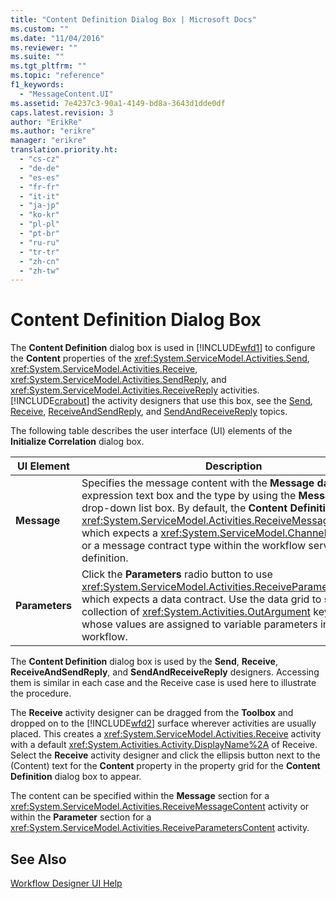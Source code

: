 ```yaml
---
title: "Content Definition Dialog Box | Microsoft Docs"
ms.custom: ""
ms.date: "11/04/2016"
ms.reviewer: ""
ms.suite: ""
ms.tgt_pltfrm: ""
ms.topic: "reference"
f1_keywords: 
  - "MessageContent.UI"
ms.assetid: 7e4237c3-90a1-4149-bd8a-3643d1dde0df
caps.latest.revision: 3
author: "ErikRe"
ms.author: "erikre"
manager: "erikre"
translation.priority.ht: 
  - "cs-cz"
  - "de-de"
  - "es-es"
  - "fr-fr"
  - "it-it"
  - "ja-jp"
  - "ko-kr"
  - "pl-pl"
  - "pt-br"
  - "ru-ru"
  - "tr-tr"
  - "zh-cn"
  - "zh-tw"
---
```

# Content Definition Dialog Box
The **Content Definition** dialog box is used in [!INCLUDE[wfd1](../workflow-designer/includes/wfd1_md.md)] to configure the **Content** properties of the <xref:System.ServiceModel.Activities.Send>, <xref:System.ServiceModel.Activities.Receive>, <xref:System.ServiceModel.Activities.SendReply>, and <xref:System.ServiceModel.Activities.ReceiveReply> activities. [!INCLUDE[crabout](../test/includes/crabout_md.md)] the activity designers that use this box, see the [Send](../workflow-designer/send-activity-designer.md), [Receive](../workflow-designer/receive-activity-designer.md), [ReceiveAndSendReply](../workflow-designer/receiveandsendreply-template-designer.md), and [SendAndReceiveReply](../workflow-designer/sendandreceivereply-template-designer.md) topics.  
  
 The following table describes the user interface (UI) elements of the **Initialize Correlation** dialog box.  
  
|UI Element|Description|  
|----------------|-----------------|  
|**Message**|Specifies the message content with the **Message data** expression text box and the type by using the **Message type** drop-down list box. By default, the **Content Definition** uses the <xref:System.ServiceModel.Activities.ReceiveMessageContent>, which expects a <xref:System.ServiceModel.Channels.Message> or a message contract type within the workflow service definition.|  
|**Parameters**|Click the **Parameters** radio button to use <xref:System.ServiceModel.Activities.ReceiveParametersContent>, which expects a data contract. Use the data grid to set a generic collection of <xref:System.Activities.OutArgument> key/value pairs whose values are assigned to variable parameters in the current workflow.|  
  
 The **Content Definition** dialog box is used by the **Send**, **Receive**, **ReceiveAndSendReply**, and **SendAndReceiveReply** designers. Accessing them is similar in each case and the Receive case is used here to illustrate the procedure.  
  
 The **Receive** activity designer can be dragged from the **Toolbox** and dropped on to the [!INCLUDE[wfd2](../workflow-designer/includes/wfd2_md.md)] surface wherever activities are usually placed. This creates a <xref:System.ServiceModel.Activities.Receive> activity with a default <xref:System.Activities.Activity.DisplayName%2A> of Receive. Select the **Receive** activity designer and click the ellipsis button next to the (Content) text for the **Content** property in the property grid for the **Content Definition** dialog box to appear.  
  
 The content can be specified within the **Message** section for a <xref:System.ServiceModel.Activities.ReceiveMessageContent> activity or within the **Parameter** section for a <xref:System.ServiceModel.Activities.ReceiveParametersContent> activity.  
  
## See Also  
 [Workflow Designer UI Help](../workflow-designer/workflow-designer-ui-help.md)